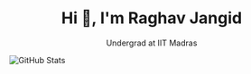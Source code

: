 <h1 align="center">Hi 👋, I'm Raghav Jangid</h1>
<!--
--> 


<p align="center">Undergrad at IIT Madras</p>

<!--
-->
![GitHub Stats](https://github-readme-stats.vercel.app/api?username=Raghav-J402&theme=radical)
